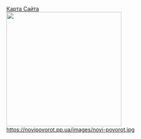<a href="https://novipovorot.pp.ua/sitemap.html">Карта Сайта</a><br>
<img src="https://novipovorot.pp.ua/images/novi-povorot.jpg" width="300px">
<u>https://novipovorot.pp.ua/images/novi-povorot.jpg</u>
